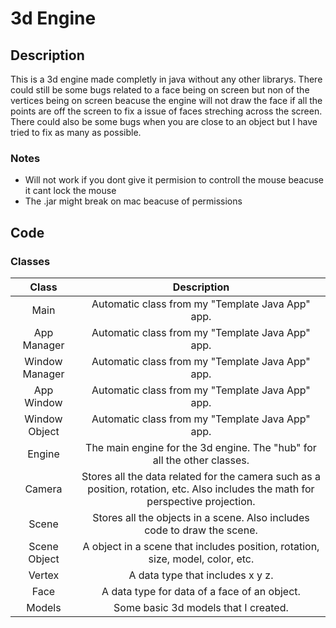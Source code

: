 
# 3d Engine

## Description

This is a 3d engine made completly in java without any other librarys. There could still be some bugs related to a face being on screen but non of the vertices being on screen beacuse the engine will not draw the face if all the points are off the screen to fix a issue of faces streching across the screen. There could also be some bugs when you are close to an object but I have tried to fix as many as possible.

### Notes

- Will not work if you dont give it permision to controll the mouse beacuse it cant lock the mouse
- The .jar might break on mac beacuse of permissions

## Code

### Classes

|Class         |Description                                                                                                                     |
|:------------:|:------------------------------------------------------------------------------------------------------------------------------:|
|Main          |Automatic class from my "Template Java App" app.                                                                                |
|App Manager   |Automatic class from my "Template Java App" app.                                                                                |
|Window Manager|Automatic class from my "Template Java App" app.                                                                                |
|App Window    |Automatic class from my "Template Java App" app.                                                                                |
|Window Object |Automatic class from my "Template Java App" app.                                                                                |
|Engine        |The main engine for the 3d engine. The "hub" for all the other classes.                                                         |
|Camera        |Stores all the data related for the camera such as a position, rotation, etc. Also includes the math for perspective projection.|
|Scene         |Stores all the objects in a scene. Also includes code to draw the scene.                                                        |
|Scene Object  |A object in a scene that includes position, rotation, size, model, color, etc.                                                  |
|Vertex        |A data type that includes x y z.                                                                                                |
|Face          |A data type for data of a face of an object.                                                                                    |
|Models        |Some basic 3d models that I created.                                                                                            |
